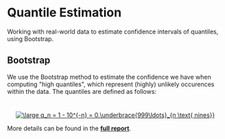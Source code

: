 # Quantile Estimation

Working with real-world data to estimate confidence intervals of quantiles, using Bootstrap.

## Bootstrap

We use the Bootstrap method to estimate the confidence we have when computing "high quantiles", which represent (highly) unlikely occurences within the data. The quantiles are defined as follows:

<p style="
    text-align: center; 
    margin-top:1cm;
    ">
    <a href="https://www.codecogs.com/eqnedit.php?latex=\bg_white&space;\large&space;q_n&space;=&space;1&space;-&space;10^{-n}&space;=&space;0.\underbrace{999\ldots}_{n&space;\text{&space;nines}}" target="_blank"><img src="https://latex.codecogs.com/gif.latex?\bg_white&space;\large&space;q_n&space;=&space;1&space;-&space;10^{-n}&space;=&space;0.\underbrace{999\ldots}_{n&space;\text{&space;nines}}" title="\large q_n = 1 - 10^{-n} = 0.\underbrace{999\ldots}_{n \text{ nines}}" /></a>
</p>

More details can be found in the [**full report**](https://github.com/jorislimonier/quantile-estimation/blob/main/report/main.pdf).
